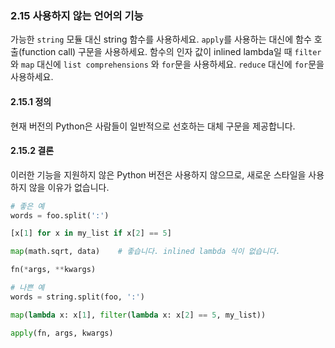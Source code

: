 <a id="s2.15-deprecated-language-features"></a>
<a id="deprecated-language-features"></a>
### 2.15 사용하지 않는 언어의 기능

가능한 `string` 모듈 대신 string 함수를 사용하세요. `apply`를 사용하는 대신에 함수 호출(function call) 구문을 사용하세요. 함수의 인자 값이 inlined lambda일 때 `filter` 와 `map` 대신에 `list comprehensions` 와 `for`문을 사용하세요. `reduce` 대신에 `for`문을 사용하세요.

<a id="s2.15.1-definition"></a>
#### 2.15.1 정의

현재 버전의 Python은 사람들이 일반적으로 선호하는 대체 구문을 제공합니다.

<a id="s2.15.2-decision"></a>
#### 2.15.2 결론

이러한 기능을 지원하지 않은 Python 버전은 사용하지 않으므로, 새로운 스타일을 사용하지 않을 이유가 없습니다.

```python
# 좋은 예
words = foo.split(':')

[x[1] for x in my_list if x[2] == 5]

map(math.sqrt, data)    # 좋습니다. inlined lambda 식이 없습니다.

fn(*args, **kwargs)
```

```python
# 나쁜 예
words = string.split(foo, ':')

map(lambda x: x[1], filter(lambda x: x[2] == 5, my_list))

apply(fn, args, kwargs)
```
